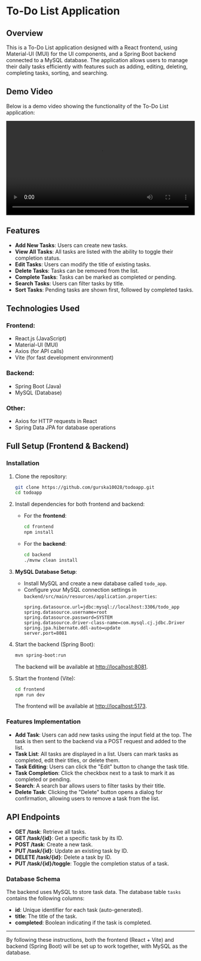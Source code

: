 # To-Do List Application

## Overview

This is a To-Do List application designed with a React frontend, using Material-UI (MUI) for the UI components, and a Spring Boot backend connected to a MySQL database. The application allows users to manage their daily tasks efficiently with features such as adding, editing, deleting, completing tasks, sorting, and searching.

## Demo Video

Below is a demo video showing the functionality of the To-Do List application:

<video width="100%" controls>
  <source src="assets/todoapp.mp4" type="video/mp4">
  Your browser does not support the video tag.
</video>

## Features

- **Add New Tasks**: Users can create new tasks.
- **View All Tasks**: All tasks are listed with the ability to toggle their completion status.
- **Edit Tasks**: Users can modify the title of existing tasks.
- **Delete Tasks**: Tasks can be removed from the list.
- **Complete Tasks**: Tasks can be marked as completed or pending.
- **Search Tasks**: Users can filter tasks by title.
- **Sort Tasks**: Pending tasks are shown first, followed by completed tasks.

## Technologies Used

### Frontend:
- React.js (JavaScript)
- Material-UI (MUI)
- Axios (for API calls)
- Vite (for fast development environment)

### Backend:
- Spring Boot (Java)
- MySQL (Database)

### Other:
- Axios for HTTP requests in React
- Spring Data JPA for database operations

## Full Setup (Frontend & Backend)

### Installation

1. Clone the repository:
    ```bash
    git clone https://github.com/gurska10028/todoapp.git
    cd todoapp
    ```

2. Install dependencies for both frontend and backend:
    - For the **frontend**:
      ```bash
      cd frontend
      npm install
      ```
    - For the **backend**:
      ```bash
      cd backend
      ./mvnw clean install
      ```

3. **MySQL Database Setup**:
   - Install MySQL and create a new database called `todo_app`.
   - Configure your MySQL connection settings in `backend/src/main/resources/application.properties`:
     ```properties
     spring.datasource.url=jdbc:mysql://localhost:3306/todo_app
     spring.datasource.username=root
     spring.datasource.password=SYSTEM
     spring.datasource.driver-class-name=com.mysql.cj.jdbc.Driver
     spring.jpa.hibernate.ddl-auto=update
     server.port=8081
     ```

4. Start the backend (Spring Boot):
    ```bash
    mvn spring-boot:run
    ```
   The backend will be available at [http://localhost:8081](http://localhost:8081).

5. Start the frontend (Vite):
    ```bash
    cd frontend
    npm run dev
    ```
   The frontend will be available at [http://localhost:5173](http://localhost:5173).

### Features Implementation

- **Add Task**: Users can add new tasks using the input field at the top. The task is then sent to the backend via a POST request and added to the list.
- **Task List**: All tasks are displayed in a list. Users can mark tasks as completed, edit their titles, or delete them.
- **Task Editing**: Users can click the "Edit" button to change the task title.
- **Task Completion**: Click the checkbox next to a task to mark it as completed or pending.
- **Search**: A search bar allows users to filter tasks by their title.
- **Delete Task**: Clicking the "Delete" button opens a dialog for confirmation, allowing users to remove a task from the list.

## API Endpoints

- **GET /task**: Retrieve all tasks.
- **GET /task/{id}**: Get a specific task by its ID.
- **POST /task**: Create a new task.
- **PUT /task/{id}**: Update an existing task by ID.
- **DELETE /task/{id}**: Delete a task by ID.
- **PUT /task/{id}/toggle**: Toggle the completion status of a task.

### Database Schema

The backend uses MySQL to store task data. The database table `tasks` contains the following columns:

- **id**: Unique identifier for each task (auto-generated).
- **title**: The title of the task.
- **completed**: Boolean indicating if the task is completed.

---

By following these instructions, both the frontend (React + Vite) and backend (Spring Boot) will be set up to work together, with MySQL as the database.
